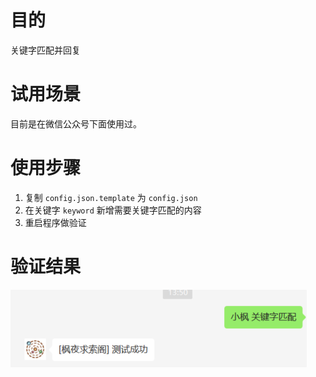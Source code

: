 # 目的
关键字匹配并回复

# 试用场景
目前是在微信公众号下面使用过。

# 使用步骤
1. 复制 `config.json.template` 为 `config.json`
2. 在关键字 `keyword` 新增需要关键字匹配的内容
3. 重启程序做验证

# 验证结果
![结果](test-keyword.png)